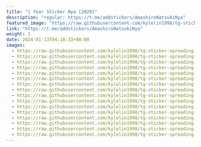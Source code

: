 ```yaml
---
title: "1 Year Sticker Nya [2020]"
description: "regular: https://t.me/addstickers/AmashiroNatsukiNya"
featured_image: "https://raw.githubusercontent.com/kylelin1998/tg-sticker-spreading-worldwide-images/main/img/5484ffa7-7107-4eac-82b5-baf524d085af.jpg"
link: "https://t.me/addstickers/AmashiroNatsukiNya"
weight: 3
date: 2024-01-13T04:10:33+08:00
images:
  - https://raw.githubusercontent.com/kylelin1998/tg-sticker-spreading-worldwide-images/main/img/5484ffa7-7107-4eac-82b5-baf524d085af.jpg
  - https://raw.githubusercontent.com/kylelin1998/tg-sticker-spreading-worldwide-images/main/img/a5866ae0-04e1-4c4a-9a4b-9d6293def8bd.jpg
  - https://raw.githubusercontent.com/kylelin1998/tg-sticker-spreading-worldwide-images/main/img/72d24370-d350-469b-a4a9-ebb411cef783.jpg
  - https://raw.githubusercontent.com/kylelin1998/tg-sticker-spreading-worldwide-images/main/img/994be368-caa0-4922-af60-302413655bfa.jpg
  - https://raw.githubusercontent.com/kylelin1998/tg-sticker-spreading-worldwide-images/main/img/75944afe-bd32-4d40-be86-0467b556c03c.jpg
  - https://raw.githubusercontent.com/kylelin1998/tg-sticker-spreading-worldwide-images/main/img/003b3176-cf15-460c-8da9-e0101db03552.jpg
  - https://raw.githubusercontent.com/kylelin1998/tg-sticker-spreading-worldwide-images/main/img/f4beebff-9796-4c65-a51f-f4b8a22494fb.jpg
  - https://raw.githubusercontent.com/kylelin1998/tg-sticker-spreading-worldwide-images/main/img/66ef276d-8097-4965-9497-3cef31fb13fa.jpg
  - https://raw.githubusercontent.com/kylelin1998/tg-sticker-spreading-worldwide-images/main/img/06596f65-2051-4949-8c9b-14e0b6daffda.jpg
  - https://raw.githubusercontent.com/kylelin1998/tg-sticker-spreading-worldwide-images/main/img/c35abe4d-b93b-4ed2-97d0-ab9128eee3c6.jpg
  - https://raw.githubusercontent.com/kylelin1998/tg-sticker-spreading-worldwide-images/main/img/2f714345-d7a5-42d6-bfb3-a7db3ce8391b.jpg
  - https://raw.githubusercontent.com/kylelin1998/tg-sticker-spreading-worldwide-images/main/img/13b7d967-3153-4781-8c27-396e102c28d4.jpg
  - https://raw.githubusercontent.com/kylelin1998/tg-sticker-spreading-worldwide-images/main/img/688004ee-4996-4cec-92a9-b083271bd2e1.jpg
  - https://raw.githubusercontent.com/kylelin1998/tg-sticker-spreading-worldwide-images/main/img/5241f7ec-451b-4cd9-8314-2962aa784008.jpg
  - https://raw.githubusercontent.com/kylelin1998/tg-sticker-spreading-worldwide-images/main/img/730b474d-8de2-488d-9a07-49c6381e3348.jpg
  - https://raw.githubusercontent.com/kylelin1998/tg-sticker-spreading-worldwide-images/main/img/013d3eaf-90ae-4dc0-95ff-57e5f043cbbe.jpg
---
```

